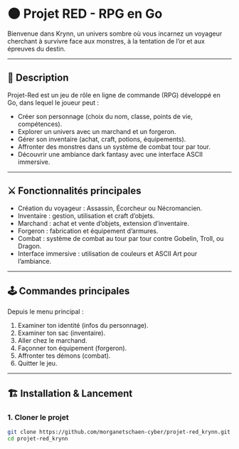 # 🌑 Projet RED - RPG en Go

Bienvenue dans Krynn, un univers sombre où vous incarnez un voyageur cherchant à survivre face aux monstres, à la tentation de l’or et aux épreuves du destin.

---

## 📜 Description

Projet-Red est un jeu de rôle en ligne de commande (RPG) développé en Go, dans lequel le joueur peut :

- Créer son personnage (choix du nom, classe, points de vie, compétences).
- Explorer un univers avec un marchand et un forgeron.
- Gérer son inventaire (achat, craft, potions, équipements).
- Affronter des monstres dans un système de combat tour par tour.
- Découvrir une ambiance dark fantasy avec une interface ASCII immersive.

---

## ⚔️ Fonctionnalités principales

- Création du voyageur : Assassin, Écorcheur ou Nécromancien.
- Inventaire : gestion, utilisation et craft d’objets.
- Marchand : achat et vente d’objets, extension d’inventaire.
- Forgeron : fabrication et équipement d’armures.
- Combat : système de combat au tour par tour contre Gobelin, Troll, ou Dragon.
- Interface immersive : utilisation de couleurs et ASCII Art pour l’ambiance.

---

## 🕹️ Commandes principales

Depuis le menu principal :

1. Examiner ton identité (infos du personnage).
2. Examiner ton sac (inventaire).
3. Aller chez le marchand.
4. Façonner ton équipement (forgeron).
5. Affronter tes démons (combat).
0. Quitter le jeu.

---

## 🏗️ Installation & Lancement

### 1. Cloner le projet
```bash
git clone https://github.com/morganetschaen-cyber/projet-red_krynn.git
cd projet-red_krynn



